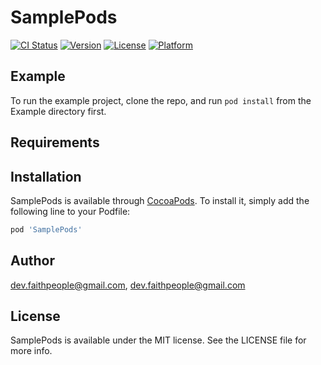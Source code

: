 # SamplePods

[![CI Status](https://img.shields.io/travis/dev.faithpeople@gmail.com/SamplePods.svg?style=flat)](https://travis-ci.org/dev.faithpeople@gmail.com/SamplePods)
[![Version](https://img.shields.io/cocoapods/v/SamplePods.svg?style=flat)](https://cocoapods.org/pods/SamplePods)
[![License](https://img.shields.io/cocoapods/l/SamplePods.svg?style=flat)](https://cocoapods.org/pods/SamplePods)
[![Platform](https://img.shields.io/cocoapods/p/SamplePods.svg?style=flat)](https://cocoapods.org/pods/SamplePods)

## Example

To run the example project, clone the repo, and run `pod install` from the Example directory first.

## Requirements

## Installation

SamplePods is available through [CocoaPods](https://cocoapods.org). To install
it, simply add the following line to your Podfile:

```ruby
pod 'SamplePods'
```

## Author

dev.faithpeople@gmail.com, dev.faithpeople@gmail.com

## License

SamplePods is available under the MIT license. See the LICENSE file for more info.
